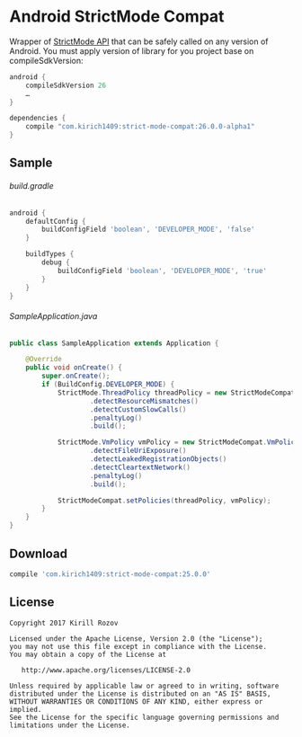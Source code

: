 Android StrictMode Compat
=========================

Wrapper of [StrictMode API](https://developer.android.com/reference/android/os/StrictMode.html) that can be safely called on any version of Android.
You must apply version of library for you project base on compileSdkVersion:

```groovy
android {
    compileSdkVersion 26
    …
}

dependencies {
    compile "com.kirich1409:strict-mode-compat:26.0.0-alpha1"
}
```

Sample
------

###### build.gradle ######
```groovy
android {
    defaultConfig {
        buildConfigField 'boolean', 'DEVELOPER_MODE', 'false'
    }

    buildTypes {
        debug {
            buildConfigField 'boolean', 'DEVELOPER_MODE', 'true'
        }
    }
}
```

###### SampleApplication.java ######
```java
public class SampleApplication extends Application {

    @Override
    public void onCreate() {
        super.onCreate();
        if (BuildConfig.DEVELOPER_MODE) {
            StrictMode.ThreadPolicy threadPolicy = new StrictModeCompat.ThreadPolicy.Builder()
                    .detectResourceMismatches()
                    .detectCustomSlowCalls()
                    .penaltyLog()
                    .build();

            StrictMode.VmPolicy vmPolicy = new StrictModeCompat.VmPolicy.Builder()
                    .detectFileUriExposure()
                    .detectLeakedRegistrationObjects()
                    .detectCleartextNetwork()
                    .penaltyLog()
                    .build();

            StrictModeCompat.setPolicies(threadPolicy, vmPolicy);
        }
    }
}
```

Download
--------

```groovy
compile 'com.kirich1409:strict-mode-compat:25.0.0'
```

License
-------

    Copyright 2017 Kirill Rozov

    Licensed under the Apache License, Version 2.0 (the "License");
    you may not use this file except in compliance with the License.
    You may obtain a copy of the License at

       http://www.apache.org/licenses/LICENSE-2.0

    Unless required by applicable law or agreed to in writing, software
    distributed under the License is distributed on an "AS IS" BASIS,
    WITHOUT WARRANTIES OR CONDITIONS OF ANY KIND, either express or implied.
    See the License for the specific language governing permissions and
    limitations under the License.
